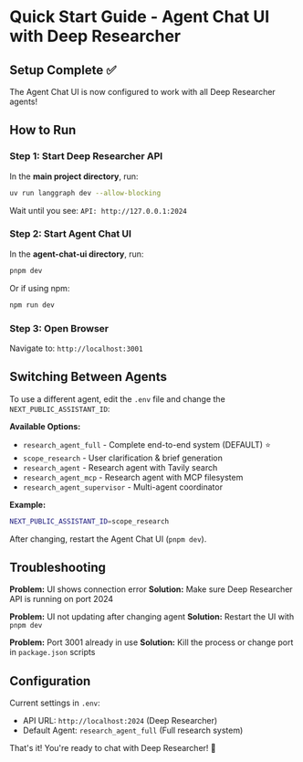 # Quick Start Guide - Agent Chat UI with Deep Researcher

## Setup Complete ✅

The Agent Chat UI is now configured to work with all Deep Researcher agents!

## How to Run

### Step 1: Start Deep Researcher API
In the **main project directory**, run:
```bash
uv run langgraph dev --allow-blocking
```
Wait until you see: `API: http://127.0.0.1:2024`

### Step 2: Start Agent Chat UI
In the **agent-chat-ui directory**, run:
```bash
pnpm dev
```
Or if using npm:
```bash
npm run dev
```

### Step 3: Open Browser
Navigate to: `http://localhost:3001`

## Switching Between Agents

To use a different agent, edit the `.env` file and change the `NEXT_PUBLIC_ASSISTANT_ID`:

**Available Options:**
- `research_agent_full` - Complete end-to-end system (DEFAULT) ⭐
- `scope_research` - User clarification & brief generation
- `research_agent` - Research agent with Tavily search
- `research_agent_mcp` - Research agent with MCP filesystem
- `research_agent_supervisor` - Multi-agent coordinator

**Example:**
```bash
NEXT_PUBLIC_ASSISTANT_ID=scope_research
```

After changing, restart the Agent Chat UI (`pnpm dev`).

## Troubleshooting

**Problem:** UI shows connection error
**Solution:** Make sure Deep Researcher API is running on port 2024

**Problem:** UI not updating after changing agent
**Solution:** Restart the UI with `pnpm dev`

**Problem:** Port 3001 already in use
**Solution:** Kill the process or change port in `package.json` scripts

## Configuration

Current settings in `.env`:
- API URL: `http://localhost:2024` (Deep Researcher)
- Default Agent: `research_agent_full` (Full research system)

That's it! You're ready to chat with Deep Researcher! 🎉

